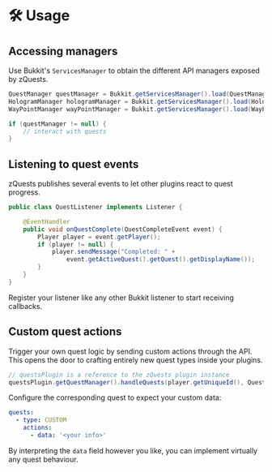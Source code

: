 # 🛠 Usage

## Accessing managers

Use Bukkit's `ServicesManager` to obtain the different API managers exposed by zQuests.

```java
QuestManager questManager = Bukkit.getServicesManager().load(QuestManager.class);
HologramManager hologramManager = Bukkit.getServicesManager().load(HologramManager.class);
WayPointManager wayPointManager = Bukkit.getServicesManager().load(WayPointManager.class);

if (questManager != null) {
    // interact with quests
}
```

## Listening to quest events

zQuests publishes several events to let other plugins react to quest progress.

```java
public class QuestListener implements Listener {

    @EventHandler
    public void onQuestComplete(QuestCompleteEvent event) {
        Player player = event.getPlayer();
        if (player != null) {
            player.sendMessage("Completed: " +
                event.getActiveQuest().getQuest().getDisplayName());
        }
    }
}
```

Register your listener like any other Bukkit listener to start receiving callbacks.

## Custom quest actions

Trigger your own quest logic by sending custom actions through the API. This opens the door
to crafting entirely new quest types inside your plugins.

```java
// questsPlugin is a reference to the zQuests plugin instance
questsPlugin.getQuestManager().handleQuests(player.getUniqueId(), QuestType.CUSTOM, 1, "<your info>");
```

Configure the corresponding quest to expect your custom data:

```yaml
quests:
  - type: CUSTOM
    actions:
      - data: '<your info>'
```

By interpreting the `data` field however you like, you can implement virtually any quest behaviour.

